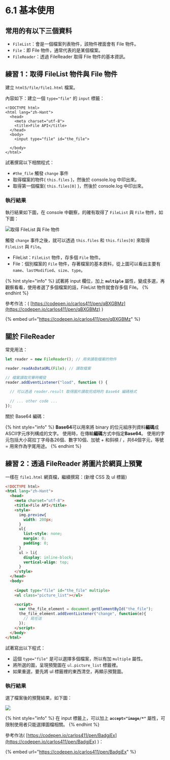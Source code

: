 # 6.1 基本使用

## 常用的有以下三個資料

* `FileList`：會是一個檔案列表物件，該物件裡面會有 File 物件。
* `File`：即 File 物件，通常代表的是某個檔案。
* `FileReader`：透過 FileReader 取得 File 物件的基本資訊。



## 練習 1：取得 FileList 物件與 File 物件

建立 `html5/file/file1.html` 檔案。

內容如下：建立一個 `type="file"` 的 `input` 標籤：

```markup
<!DOCTYPE html>
<html lang="zh-Hant">
  <head>
    <meta charset="utf-8">
    <title>File API</title>
  </head>
  <body>
    <input type="file" id="the_file">

  </body>
</html>
```

試著撰寫以下相關程式：

* `#the_file` 觸發 `change` 事件
* 取得檔案的物件( `this.files` )，然後於 console.log 中印出來。
* 取得第一個檔案( `this.files[0]` )，然後於 console.log 中印出來。



### 執行結果

執行結果如下圖，在 console 中觀察，的確有取得了 `FileList` 與 `File` 物件，如下圖：

![取得 FileList 與 File 物件](../.gitbook/assets/filelist\_file.png)

觸發 `change` 事件之後，就可以透過 `this.files` 和 `this.files[0]` 來取得 `FileList` 與 `File`。

* FileList：`FileList` 物件，存多個 `File` 物件。
* File：個別檔案的 `File` 物件，存著檔案的基本資料，從上圖可以看出主要有 `name`、`lastModified`、`size`、`type`。

{% hint style="info" %}
試著將 input 欄位，加上 **`multiple`** 屬性，變成多選，再觀察看看，使用者選了多個檔案的話，FileList 物件就會存多個 File。
{% endhint %}



參考作法：( [https://codepen.io/carlos411/pen/qBXGBMz](https://codepen.io/carlos411/pen/qBXGBMz) )

{% embed url="https://codepen.io/carlos411/pen/qBXGBMz" %}



## 關於 FileReader

常見用法：

```javascript
let reader = new FileReader(); // 用來讀取檔案的物件

reader.readAsDataURL(File); // 讀取檔案

// 檔案讀取完畢時觸發
reader.addEventListener("load", function () {
  
  // 可以透過 reader.result 取得圖片讀取完成時的 Base64 編碼格式
  
  // ... other code ...
});
```

關於 Base64 編碼：

{% hint style="info" %}
**Base64**可以用來將 binary 的位元組序列資料**編碼**成ASCII字元序列構成的文字。 使用時，在傳輸**編碼**方式中指定**Base64**。 使用的字元包括大小寫拉丁字母各26個、數字10個、加號 + 和斜槓 / ，共64個字元，等號 = 用來作為字尾用途。
{% endhint %}



## 練習 2：透過 FileReader 將圖片於網頁上預覽

一樣在 `file1.html` 網頁檔，繼續撰寫：(新增 CSS 及 ul 標籤)

```html
<!DOCTYPE html>
<html lang="zh-Hant">
  <head>
    <meta charset="utf-8">
    <title>File API</title>
    <style>
      img.preview{
        width: 200px;
      }
      ul{
        list-style: none;
        margin: 0;
        padding: 0;
      }
      ul > li{
        display: inline-block;
        vertical-align: top;
      }
    </style>
  </head>
  <body>
  
    <input type="file" id="the_file" multiple>
    <ul class="picture_list"></ul>

    <script>
      var the_file_element = document.getElementById("the_file");
      the_file_element.addEventListener("change", function(e){          
        // 寫在這
      });
    </script>
  </body>
</html>
```

試著寫出以下程式：

* 這個 `type="file"` 是可以選擇多個檔案，所以有加 `multiple` 屬性。
* 將所選的圖，呈現預覽圖在 `ul.picture_list` 標籤裡。
* 如果重選，要先將 ul 標籤裡的東西清空，再顯示預覽圖。



### 執行結果

選了檔案後的預覽結果，如下圖：

![](../.gitbook/assets/filereader\_preview\_width\_border.png)



{% hint style="info" %}
在 input 標籤上，可以加上 **`accept="image/*"`** 屬性，可限制使用者只能選擇圖檔相關。
{% endhint %}



參考作法( [https://codepen.io/carlos411/pen/BadgjEx](https://codepen.io/carlos411/pen/BadgjEx) )：

{% embed url="https://codepen.io/carlos411/pen/BadgjEx" %}



